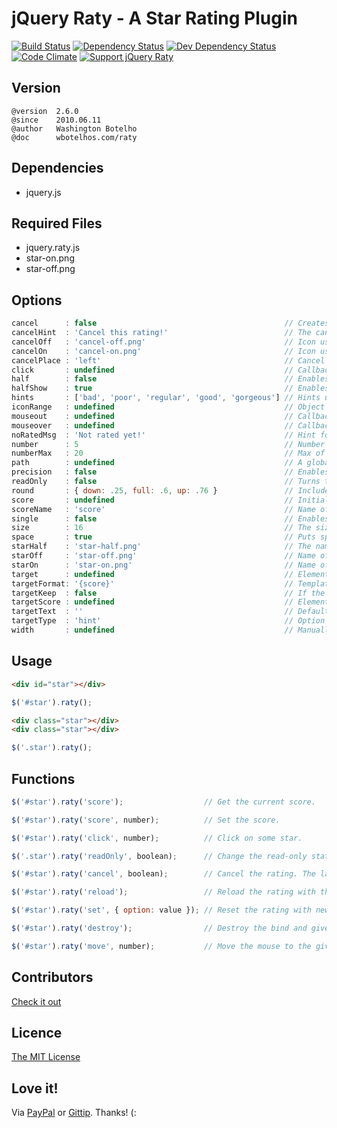 # jQuery Raty - A Star Rating Plugin

[![Build Status](https://img.shields.io/travis/wbotelhos/raty/master.svg)](https://travis-ci.org/wbotelhos/raty)
[![Dependency Status](https://david-dm.org/wbotelhos/raty.svg)](https://david-dm.org/wbotelhos/raty)
[![Dev Dependency Status](https://david-dm.org/wbotelhos/raty/dev-status.svg)](https://david-dm.org/wbotelhos/raty#info=devDependencies)
[![Code Climate](https://codeclimate.com/github/wbotelhos/raty.png)](https://codeclimate.com/github/wbotelhos/raty)
[![Support jQuery Raty](http://img.shields.io/gittip/wbotelhos.svg)](https://www.gittip.com/wbotelhos)

## Version

```
@version  2.6.0
@since    2010.06.11
@author   Washington Botelho
@doc      wbotelhos.com/raty
```

## Dependencies

+ jquery.js

## Required Files

+ jquery.raty.js
+ star-on.png
+ star-off.png

## Options

```js
cancel      : false                                          // Creates a cancel button to cancel the rating.
cancelHint  : 'Cancel this rating!'                          // The cancel's button hint.
cancelOff   : 'cancel-off.png'                               // Icon used on active cancel.
cancelOn    : 'cancel-on.png'                                // Icon used inactive cancel.
cancelPlace : 'left'                                         // Cancel's button position.
click       : undefined                                      // Callback executed on rating click.
half        : false                                          // Enables half star selection.
halfShow    : true                                           // Enables half star display.
hints       : ['bad', 'poor', 'regular', 'good', 'gorgeous'] // Hints used on each star.
iconRange   : undefined                                      // Object list with position and icon on and off to do a mixed icons.
mouseout    : undefined                                      // Callback executed on mouseout.
mouseover   : undefined                                      // Callback executed on mouseover.
noRatedMsg  : 'Not rated yet!'                               // Hint for no rated elements when it's readOnly.
number      : 5                                              // Number of stars that will be presented.
numberMax   : 20                                             // Max of star the option number can creates.
path        : undefined                                      // A global locate where the icon will be looked.
precision   : false                                          // Enables the selection of a precision score.
readOnly    : false                                          // Turns the rating read-only.
round       : { down: .25, full: .6, up: .76 }               // Included values attributes to do the score round math.
score       : undefined                                      // Initial rating.
scoreName   : 'score'                                        // Name of the hidden field that holds the score value.
single      : false                                          // Enables just a single star selection.
size        : 16                                             // The size of the icons that will be used.
space       : true                                           // Puts space between the icons.
starHalf    : 'star-half.png'                                // The name of the half star image.
starOff     : 'star-off.png'                                 // Name of the star image off.
starOn      : 'star-on.png'                                  // Name of the star image on.
target      : undefined                                      // Element selector where the score will be displayed.
targetFormat: '{score}'                                      // Template to interpolate the score in.
targetKeep  : false                                          // If the last rating value will be keeped after mouseout.
targetScore : undefined                                      // Element selector where the score will be filled, instead of creating a new hidden field (scoreName option).
targetText  : ''                                             // Default text setted on target.
targetType  : 'hint'                                         // Option to choose if target will receive hint o 'score' type.
width       : undefined                                      // Manually adjust the width for the project.
```

## Usage

```html
<div id="star"></div>
```

```js
$('#star').raty();
```

```html
<div class="star"></div>
<div class="star"></div>
```

```js
$('.star').raty();
```

## Functions

```js
$('#star').raty('score');                  // Get the current score.

$('#star').raty('score', number);          // Set the score.

$('#star').raty('click', number);          // Click on some star.

$('.star').raty('readOnly', boolean);      // Change the read-only state.

$('#star').raty('cancel', boolean);        // Cancel the rating. The last param force the click callback.

$('#star').raty('reload');                 // Reload the rating with the current configuration.

$('#star').raty('set', { option: value }); // Reset the rating with new configurations.

$('#star').raty('destroy');                // Destroy the bind and give you the raw element.

$('#star').raty('move', number);           // Move the mouse to the given score point position.
```

## Contributors

[Check it out](http://github.com/wbotelhos/raty/graphs/contributors)

## Licence

[The MIT License](http://opensource.org/licenses/MIT)

## Love it!

Via [PayPal](https://www.paypal.com/cgi-bin/webscr?cmd=_donations&business=X8HEP2878NDEG&item_name=jQuery%20Raty) or [Gittip](http://www.gittip.com/wbotelhos). Thanks! (:
